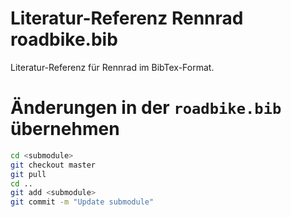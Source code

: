 # Literatur-Referenz Rennrad roadbike.bib

Literatur-Referenz für Rennrad im BibTex-Format.

# Änderungen in der `roadbike.bib` übernehmen

```bash
cd <submodule>
git checkout master
git pull
cd ..
git add <submodule>
git commit -m "Update submodule"
```

